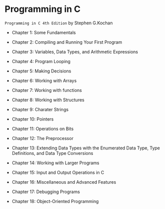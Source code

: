 # Programming in C 

`Programming in C 4th Edition` by Stephen G.Kochan

* Chapter 1: Some Fundamentals

* Chapter 2: Compiling and Running Your First Program

* Chapter 3: Variables, Data Types, and Arithmetic Expressions

* Chapter 4: Program Looping

* Chapter 5: Making Decisions

* Chapter 6: Working with Arrays

* Chapter 7: Working with functions

* Chapter 8: Working with Structures

* Chapter 9: Charater Strings

* Chapter 10: Pointers

* Chapter 11: Operations on Bits

* Chapter 12: The Preprocessor

* Chapter 13: Extending Data Types with the Enumerated Data Type, Type Definitions, and Data Type Conversions

* Chapter 14: Working with Larger Programs

* Chapter 15: Input and Output Operations in C

* Chapter 16: Miscellaneous and Advanced Features

* Chapter 17: Debugging Programs

* Chapter 18: Object-Oriented Programming